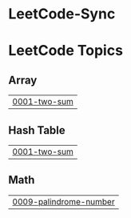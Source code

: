 ﻿# LeetCode-Sync

<!---LeetCode Topics Start-->
# LeetCode Topics
## Array
|  |
| ------- |
| [0001-two-sum](https://github.com/sothearathun/LeetCode-Sync/tree/master/0001-two-sum) |
## Hash Table
|  |
| ------- |
| [0001-two-sum](https://github.com/sothearathun/LeetCode-Sync/tree/master/0001-two-sum) |
## Math
|  |
| ------- |
| [0009-palindrome-number](https://github.com/sothearathun/LeetCode-Sync/tree/master/0009-palindrome-number) |
<!---LeetCode Topics End-->
